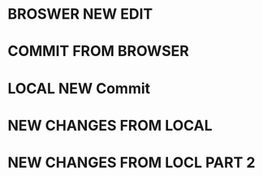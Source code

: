 # BROSWER NEW EDIT
# COMMIT FROM BROWSER
# LOCAL NEW Commit



# NEW CHANGES FROM LOCAL

# NEW CHANGES FROM LOCL PART 2

